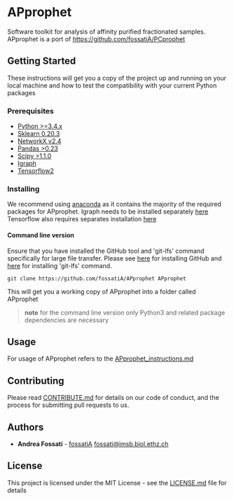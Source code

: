 # APprophet

Software toolkit for analysis of affinity purified fractionated samples.
APprophet is a port of https://github.com/fossatiA/PCprophet


## Getting Started

These instructions will get you a copy of the project up and running on your local machine and how to test the compatibility with your current Python packages
### Prerequisites

* [Python >=3.4.x](https://www.python.org)
* [Sklearn 0.20.3](https://pypi.org/project/sklearn/)
* [NetworkX v2.4](https://networkx.github.io)
* [Pandas >0.23](https://pandas.pydata.org)
* [Scipy >1.1.0](https://www.scipy.org)
* [Igraph](https://igraph.org/python/)
* [Tensorflow2](https://www.tensorflow.org/install/)

### Installing

We recommend using [anaconda](https://www.anaconda.com) as it contains the majority of the required packages for APprophet.
Igraph needs to be installed separately [here](https://igraph.org/python/)
Tensorflow also requires separates installation [here](https://www.tensorflow.org)

#### Command line version

Ensure that you have installed the GitHub tool and 'git-lfs' command specifically for large file transfer. Please see [here](https://gist.github.com/derhuerst/1b15ff4652a867391f03) for installing GitHub and [here](https://help.github.com/en/github/managing-large-files/installing-git-large-file-storage) for installing 'git-lfs' command.

```
git clone https://github.com/fossatiA/APprophet APprophet
```

This will get you a working copy of APprophet into a folder called APprophet

> **note** for the command line version only Python3 and related package dependencies are necessary

## Usage

For usage of APprophet refers to the [APprophet_instructions.md](https://github.com/fossatiA/PCprophet/blob/master/PCprophet_instructions.md)


## Contributing

Please read [CONTRIBUTE.md](https://github.com/fossatiA/PCprophet/blob/master/CONTRIBUTE.md) for details on our code of conduct, and the process for submitting pull requests to us.


## Authors

* **Andrea Fossati**  - [fossatiA](https://github.com/fossatiA) fossati@imsb.biol.ethz.ch

## License

This project is licensed under the MIT License - see the [LICENSE.md](LICENSE.md) file for details
